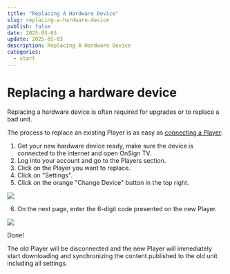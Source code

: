 ```yaml
---
title: "Replacing A Hardware Device"
slug: replacing-a-hardware-device
publish: false
date: 2025-05-03
update: 2025-05-03
description: Replacing A Hardware Device
categories:
  - start
---
```


Replacing a hardware device
===========================

Replacing a hardware device is often required for upgrades or to replace a bad unit.

The process to replace an existing Player is as easy as [connecting a Player](/basic-player-operations/connecting-a-player):

1. Get your new hardware device ready, make sure the device is connected to the internet and open OnSign TV.
2. Log into your account and go to the Players section.
3. Click on the Player you want to replace.
4. Click on "Settings".
5. Click on the orange "Change Device" button in the top right.

![](https://static.helpjuice.com/helpjuice_production/uploads/upload/image/23821/direct/1731404834079/replace-an-existing-player_1.png)

6. On the next page, enter the 6-digit code presented on the new Player.

![](https://static.helpjuice.com/helpjuice_production/uploads/upload/image/23821/direct/1731404848102/replace-an-existing-player_2.png)

Done!

The old Player will be disconnected and the new Player will immediately start downloading and synchronizing the content published to the old unit including all settings.
